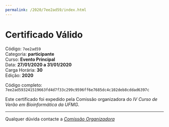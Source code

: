 ```yaml
---
permalink: /2020/7ee2ad59/index.html
---
```


# Certificado Válido

Código: `7ee2ad59`<br>
Categoria: **participante**<br>
Curso: **Evento Principal**<br>
Data: **27/01/2020 a 31/01/2020**<br>
Carga Horária: **30**<br>
Edição: **2020**<br>


Código completo: `7ee2ad593241519663fd4d7f33c299c9596ff6e7685dc4c102deb8cddad6397c`


Este certificado foi expedido pela Comissão organizadora do *IV Curso de Verão em Bioinformática da UFMG*.

----

Qualquer dúvida contacte a [_Comissão Organizadora_](<mailto:cursobioinfoufmg@gmail.com$subject=[Certificados]>)

